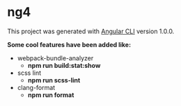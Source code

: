 # ng4

This project was generated with [Angular CLI](https://github.com/angular/angular-cli) version 1.0.0.

**Some cool features have been added like:**

* webpack-bundle-analyzer 
    * **npm run build:stat:show**
* scss lint
    * **npm run scss-lint**
* clang-format
    * **npm run format**
